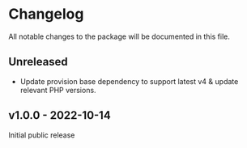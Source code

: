 # Changelog

All notable changes to the package will be documented in this file.

## Unreleased

- Update provision base dependency to support latest v4 & update relevant PHP versions.

## v1.0.0 - 2022-10-14

Initial public release
